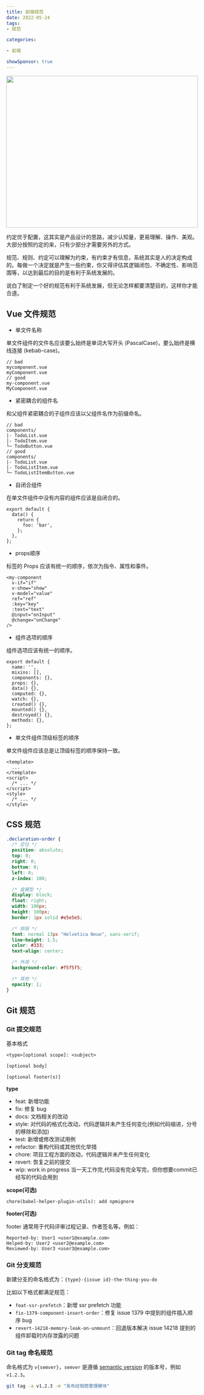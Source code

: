 ```yaml
---
title: 前端规范
date: 2022-05-24
tags:
- 规范

categories:

- 前端

showSponsor: true
---
```


<img src="/assets/VCG41N626569672.jpg" width="100%" height="400"/>

约定优于配置，这其实是产品设计的思路，减少认知量，更易理解、操作、美观。大部分按照约定的来，只有少部分才需要另外的方式。

规范、规则、约定可以理解为约束，有约束才有信息，系统其实是人的决定构成的。每做一个决定就是产生一些约束，你又得评估其逻辑闭包、不确定性、影响范围等，以达到最后的目的是有利于系统发展的。

说白了制定一个好的规范有利于系统发展，但无论怎样都要清楚目的，这样你才能合道。



## Vue 文件规范

- 单文件名称

单文件组件的文件名应该要么始终是单词大写开头 (PascalCase)，要么始终是横线连接 (kebab-case)。

```
// bad
mycomponent.vue
myComponent.vue
// good
my-component.vue
MyComponent.vue
```

- 紧密耦合的组件名

和父组件紧密耦合的子组件应该以父组件名作为前缀命名。

```vue
// bad
components/
|- TodoList.vue
|- TodoItem.vue
└─ TodoButton.vue
// good
components/
|- TodoList.vue
|- TodoListItem.vue
└─ TodoListItemButton.vue
```

- 自闭合组件

在单文件组件中没有内容的组件应该是自闭合的。

```vue
export default {
  data() {
    return {
      foo: 'bar',
    };
  },
};
```

- props顺序

标签的 Props 应该有统一的顺序，依次为指令、属性和事件。

```vue
<my-component
  v-if="if"
  v-show="show"
  v-model="value"
  ref="ref"
  :key="key"
  :text="text"
  @input="onInput"
  @change="onChange"
/>
```

- 组件选项的顺序

组件选项应该有统一的顺序。

```vue
export default {
  name: '',
  mixins: [],
  components: {},
  props: {},
  data() {},
  computed: {},
  watch: {},
  created() {},
  mounted() {},
  destroyed() {},
  methods: {},
};
```

- 单文件组件顶级标签的顺序

单文件组件应该总是让顶级标签的顺序保持一致。

```vue
<template>
  ...
</template>
<script>
  /* ... */
</script>
<style>
  /* ... */
</style>
```



## CSS 规范

```css
.declaration-order {
  /* 定位 */
  position: absolute;
  top: 0;
  right: 0;
  bottom: 0;
  left: 0;
  z-index: 100;

  /* 盒模型 */
  display: block;
  float: right;
  width: 100px;
  height: 100px;
  border: 1px solid #e5e5e5;

  /* 排版 */
  font: normal 13px "Helvetica Neue", sans-serif;
  line-height: 1.5;
  color: #333;
  text-align: center;

  /* 外观 */
  background-color: #f5f5f5;

  /* 其他 */
  opacity: 1;
}
```



## Git 规范

### Git 提交规范

基本格式

```tex
<type>[optional scope]: <subject>

[optional body]

[optional footer(s)]
```

**type**

- feat: 新增功能
- fix: 修复 bug
- docs: 文档相关的改动
- style: 对代码的格式化改动，代码逻辑并未产生任何变化(例如代码缩进，分号的移除和添加)
- test: 新增或修改测试用例
- refactor: 重构代码或其他优化举措
- chore: 项目工程方面的改动，代码逻辑并未产生任何变化
- revert: 恢复之前的提交
- wip: work in progress 当一天工作完,代码没有完全写完，但你想要commit已经写的代码会用到


**scope(可选)**

```
chore(babel-helper-plugin-utils): add npmignore
```



**footer(可选)**

footer 通常用于代码评审过程记录、作者签名等。例如：

```
Reported-by: User1 <user1@example.com>
Helped-by: User2 <user2@example.com>
Reviewed-by: User3 <user3@example.com>
```



### Git 分支规范

新建分支的命名格式为：`{type}-{issue id}-the-thing-you-do`

比如以下格式都满足规范：

- `feat-ssr-prefetch`：新增 ssr prefetch 功能
- `fix-1379-component-insert-order`：修复 issue 1379 中提到的组件插入顺序 bug
- `revert-14218-memory-leak-on-unmount`：回退版本解决 issue 14218 提到的组件卸载时内存泄露的问题



### Git tag 命名规范

命名格式为 `v{semver}`，`semver` 是遵循 [semantic version](https://semver.org/lang/zh-CN/) 的版本号，例如 `v1.2.3`。

```bash
git tag -a v1.2.3 -m "发布经销商管理模块"
```

















